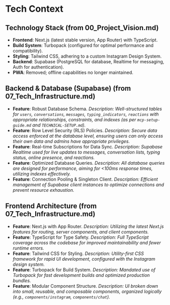# Tech Context

## Technology Stack (from 00_Project_Vision.md)
-   **Frontend**: Next.js (latest stable version, App Router) with TypeScript.
-   **Build System**: Turbopack (configured for optimal performance and compatibility).
-   **Styling**: Tailwind CSS, adhering to a custom Instagram Design System.
-   **Backend**: Supabase (PostgreSQL for database, Realtime for messaging, Auth for authentication).
-   **PWA**: Removed; offline capabilities no longer maintained.

## Backend & Database (Supabase) (from 07_Tech_Infrastructure.md)
-   **Feature**: Robust Database Schema.
    *Description: Well-structured tables for `users`, `conversations`, `messages`, `typing_indicators`, `reactions` with appropriate relationships, constraints, and indexes (as per `mcp-setup-guide.md` and `TECHNICAL-SETUP.md`).*
-   **Feature**: Row Level Security (RLS) Policies.
    *Description: Secure data access enforced at the database level, ensuring users can only access their own data and admins have appropriate privileges.*
-   **Feature**: Real-time Subscriptions for Data Sync.
    *Description: Supabase Realtime used for live updates to messages, conversation lists, typing status, online presence, and reactions.*
-   **Feature**: Optimized Database Queries.
    *Description: All database queries are designed for performance, aiming for <100ms response times, utilizing indexes effectively.*
-   **Feature**: Connection Pooling & Singleton Client.
    *Description: Efficient management of Supabase client instances to optimize connections and prevent resource exhaustion.*

## Frontend Architecture (from 07_Tech_Infrastructure.md)
-   **Feature**: Next.js with App Router.
    *Description: Utilizing the latest Next.js features for routing, server components, and client components.*
-   **Feature**: TypeScript for Type Safety.
    *Description: Full TypeScript coverage across the codebase for improved maintainability and fewer runtime errors.*
-   **Feature**: Tailwind CSS for Styling.
        *Description: Utility-first CSS framework for rapid UI development, configured with the Instagram design system.*
-   **Feature**: Turbopack for Build System.
    *Description: Mandated use of Turbopack for fast development builds and optimized production bundles.*
-   **Feature**: Modular Component Structure.
    *Description: UI broken down into small, reusable, and composable components, organized logically (e.g., `components/instagram`, `components/chat`).*
